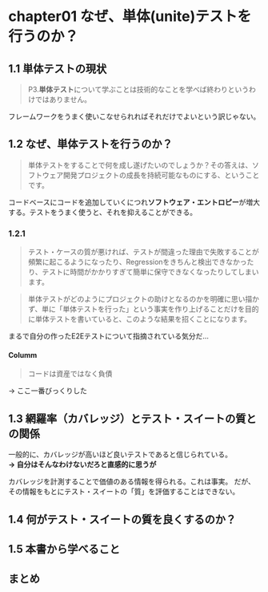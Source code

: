 # chapter01 なぜ、単体(unite)テストを行うのか？

## 1.1 単体テストの現状
> P3.**単体テスト**について学ぶことは技術的なことを学べば終わりというわけではありません。

フレームワークをうまく使いこなせられればそれだけでよいという訳じゃない。

## 1.2 なぜ、単体テストを行うのか？
> 単体テストをすることで何を成し遂げたいのでしょうか？その答えは、ソフトウェア開発プロジェクトの成長を持続可能なものにする、ということです。

コードベースにコードを追加していくにつれ**ソフトウェア・エントロピー**が増大する。テストをうまく使うと、それを抑えることができる。

### 1.2.1
> テスト・ケースの質が悪ければ、テストが間違った理由で失敗することが頻繁に起こるようになったり、Regressionをきちんと検出できなかったり、テストに時間がかかりすぎて簡単に保守できなくなったりしてしまいます。

> 単体テストがどのようにプロジェクトの助けとなるのかを明確に思い描かず、単に「単体テストを行った」という事実を作り上げることだけを目的に単体テストを書いていると、このような結果を招くことになります。

まるで自分の作ったE2Eテストについて指摘されている気分だ...

#### Columm
> コードは資産ではなく負債

→ ここ一番びっくりした

## 1.3 網羅率（カバレッジ）とテスト・スイートの質との関係
一般的に、カバレッジが高いほど良いテストであると信じられている。<br>
**→ 自分はそんなわけないだろと直感的に思うが**

カバレッジを計測することで価値のある情報を得られる。これは事実。
だが、その情報をもとにテスト・スイートの「質」を評価することはできない。


## 1.4 何がテスト・スイートの質を良くするのか？

## 1.5 本書から学べること

## まとめ